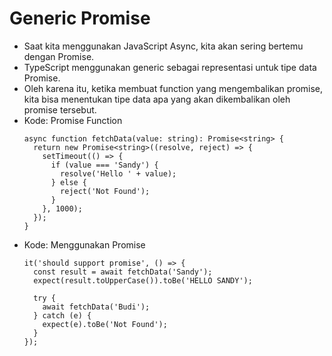 # Generic Promise
* Saat kita menggunakan JavaScript Async, kita akan sering bertemu dengan Promise.
* TypeScript menggunakan generic sebagai representasi untuk tipe data Promise<T>.
* Oleh karena itu, ketika membuat function yang mengembalikan promise, kita bisa menentukan tipe data apa yang akan dikembalikan oleh promise tersebut.
* Kode: Promise Function
  ```TSX
  async function fetchData(value: string): Promise<string> {
    return new Promise<string>((resolve, reject) => {
      setTimeout(() => {
        if (value === 'Sandy') {
          resolve('Hello ' + value);
        } else {
          reject('Not Found');
        }
      }, 1000);
    });
  }
  ```
* Kode: Menggunakan Promise
  ```TSX
  it('should support promise', () => {
    const result = await fetchData('Sandy');
    expect(result.toUpperCase()).toBe('HELLO SANDY');

    try {
      await fetchData('Budi');
    } catch (e) {
      expect(e).toBe('Not Found');
    }
  });
  ```